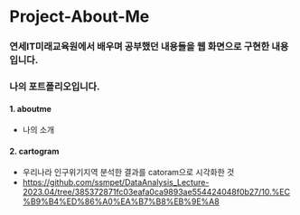 # Project-About-Me

### 연세IT미래교육원에서 배우며 공부했던 내용들을 웹 화면으로 구현한 내용입니다. 

### 나의 포트폴리오입니다.

#### 1. aboutme
- 나의 소개

#### 2. cartogram
- 우리나라 인구위기지역 분석한 결과를 catoram으로 시각화한 것
- https://github.com/ssmpet/DataAnalysis_Lecture-2023.04/tree/385372871fc03eafa0ca9893ae554424048f0b27/10.%EC%B9%B4%ED%86%A0%EA%B7%B8%EB%9E%A8
